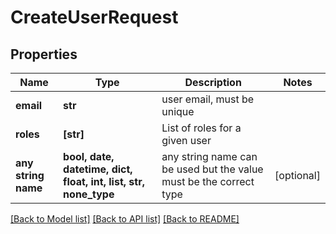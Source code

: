 # CreateUserRequest


## Properties
Name | Type | Description | Notes
------------ | ------------- | ------------- | -------------
**email** | **str** | user email, must be unique | 
**roles** | **[str]** | List of roles for a given user | 
**any string name** | **bool, date, datetime, dict, float, int, list, str, none_type** | any string name can be used but the value must be the correct type | [optional]

[[Back to Model list]](../README.md#documentation-for-models) [[Back to API list]](../README.md#documentation-for-api-endpoints) [[Back to README]](../README.md)


